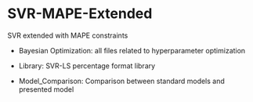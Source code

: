 # SVR-MAPE-Extended
SVR extended with MAPE constraints

- Bayesian Optimization: all files related to hyperparameter optimization

- Library: SVR-LS percentage format library

- Model_Comparison: Comparison between standard models and presented model